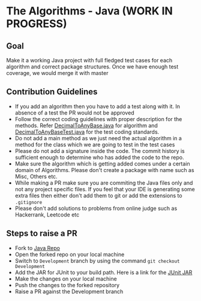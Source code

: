 # The Algorithms - Java (WORK IN PROGRESS)

## Goal
Make it a working Java project with full fledged test cases for each algorithm and correct package structures. Once we have enough test coverage, we would merge it with master

## Contribution Guidelines
 - If you add an algorithm then you have to add a test along with it. In absence of a test the PR would not be approved
 - Follow the correct coding guidelines with proper description for the methods. Refer [DecimalToAnyBase.java](https://github.com/TheAlgorithms/Java/blob/Development/src/main/com/java/conversions/DecimalToAnyBase.java) for algorithm and [DecimalToAnyBaseTest.java](https://github.com/TheAlgorithms/Java/blob/Development/src/test/com/java/conversions/DecimalToAnyBaseTest.java) for the test coding standards.
 - Do not add a main method as we just need the actual algorithm in a method for the class which we are going to test in the test cases
 - Please do not add a signature inside the code. The commit history is sufficient enough to determine who has added the code to the repo.
 - Make sure the algorithm which is getting added comes under a certain domain of Algorithms. Please don't create a package with name such as Misc, Others etc. 
 - While making a PR make sure you are commiting the Java files only and not any project specific files. If you feel that your IDE is generating some extra files then either don't add them to git or add the extensions to ```.gitignore```
 - Please don't add solutions to problems from online judge such as Hackerrank, Leetcode etc

## Steps to raise a PR
- Fork to [Java Repo](https://github.com/TheAlgorithms/Java)
- Open the forked repo on your local machine 
- Switch to ```Development``` branch by using the command ```git checkout Development```
- Add the JAR for JUnit to your build path. Here is a link for the [JUnit JAR](http://www.java2s.com/Code/Jar/j/Downloadjunit410jar.htm)
- Make the changes on your local machine
- Push the changes to the forked repository
- Raise a PR against the Development branch
